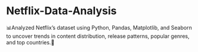 # Netflix-Data-Analysis
📊Analyzed Netflix’s dataset using Python, Pandas, Matplotlib, and Seaborn to uncover trends in content distribution, release patterns, popular genres, and top countries.🚀
